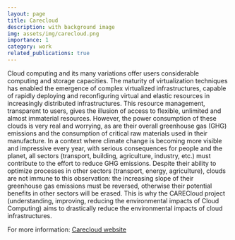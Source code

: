 ```yaml
---
layout: page
title: Carecloud
description: with background image
img: assets/img/carecloud.png
importance: 1
category: work
related_publications: true
---
```


Cloud computing and its many variations offer users considerable computing and storage capacities. The maturity of virtualization techniques has enabled the emergence of complex virtualized infrastructures, capable of rapidly deploying and reconfiguring virtual and elastic resources in increasingly distributed infrastructures. This resource management, transparent to users, gives the illusion of access to flexible, unlimited and almost immaterial resources. However, the power consumption of these clouds is very real and worrying, as are their overall greenhouse gas (GHG) emissions and the consumption of critical raw materials used in their manufacture. In a context where climate change is becoming more visible and impressive every year, with serious consequences for people and the planet, all sectors (transport, building, agriculture, industry, etc.) must contribute to the effort to reduce GHG emissions. Despite their ability to optimize processes in other sectors (transport, energy, agriculture), clouds are not immune to this observation: the increasing slope of their greenhouse gas emissions must be reversed, otherwise their potential benefits in other sectors will be erased. This is why the CARECloud project (understanding, improving, reducing the environmental impacts of Cloud Computing) aims to drastically reduce the environmental impacts of cloud infrastructures.

For more information: [Carecloud website](https://carecloud.irisa.fr/)
